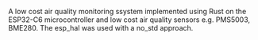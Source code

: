 A low cost air quality monitoring ssystem implemented using Rust on the ESP32-C6 microcontroller and low cost air quality sensors e.g. PMS5003, BME280. The esp_hal was used with a no_std approach. 
